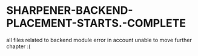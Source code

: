 # SHARPENER-BACKEND-PLACEMENT-STARTS.-COMPLETE

all files related to backend module
error in account unable to move further chapter :(
